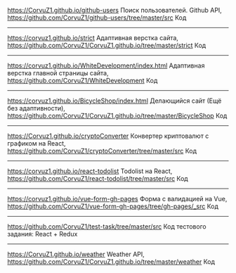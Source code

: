   <https://CorvuZ1.github.io/github-users>  Поиск пользователей. Github API,  
  <https://github.com/CorvuZ1/github-users/tree/master/src>  Код  
***
  <https://corvuz1.github.io/strict>  Адаптивная верстка сайта,  
  <https://github.com/CorvuZ1/CorvuZ1.github.io/tree/master/strict>  Код
***
  <https://corvuz1.github.io/WhiteDevelopment/index.html>  Адаптивная верстка главной страницы сайта,  
  <https://github.com/CorvuZ1/WhiteDevelopment>  Код  
***
  <https://corvuz1.github.io/BicycleShop/index.html> Делающийся сайт (Ещё без адаптивности),  
  <https://github.com/CorvuZ1/CorvuZ1.github.io/tree/master/BicycleShop> Код  
***
  <https://Corvuz1.github.io/cryptoConverter>  Конвертер криптовалют с графиком на React,  
  <https://github.com/CorvuZ1/cryptoConverter/tree/master/src>  Код  
***
  <https://corvuz1.github.io/react-todolist>  Todolist на React,  
  <https://github.com/CorvuZ1/react-todolist/tree/master/src>  Код  
***
  <https://corvuz1.github.io/vue-form-gh-pages>  Форма с валидацией на Vue,  
  <https://github.com/CorvuZ1/vue-form-gh-pages/tree/gh-pages/_src>  Код
***
  <https://github.com/CorvuZ1/test-task/tree/master/src>  Код тестового задания: React + Redux  
***
  <https://CorvuZ1.github.io/weather>  Weather API,  
  <https://github.com/CorvuZ1/CorvuZ1.github.io/tree/master/weather>  Код  




